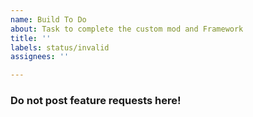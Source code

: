 ```yaml
---
name: Build To Do
about: Task to complete the custom mod and Framework
title: ''
labels: status/invalid
assignees: ''

---
```


### Do not post feature requests here!

